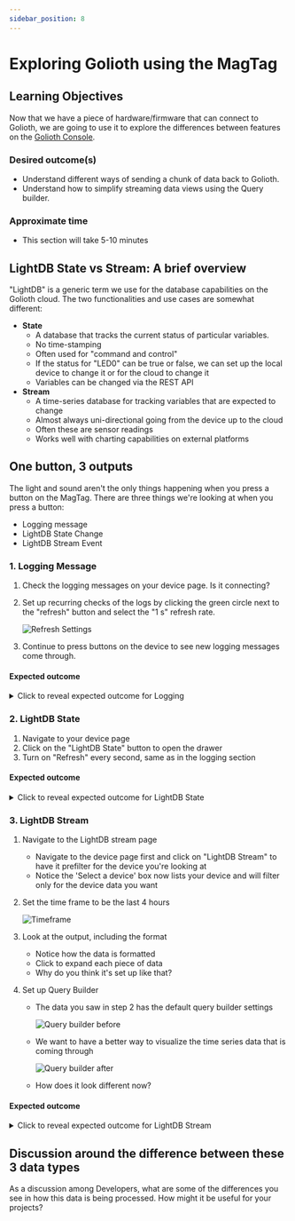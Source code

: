 ```yaml
---
sidebar_position: 8
---
```


# Exploring Golioth using the MagTag


## Learning Objectives
Now that we have a piece of hardware/firmware that can connect to Golioth, we are going to use it to explore the differences between features on the [Golioth Console](https://console.golioth.io). 

### Desired outcome(s)
* Understand different ways of sending a chunk of data back to Golioth.
* Understand how to simplify streaming data views using the Query builder.

### Approximate time

* This section will take 5-10 minutes


## LightDB State vs Stream: A brief overview

"LightDB" is a generic term we use for the database capabilities on the Golioth cloud. The two functionalities and use cases are somewhat different:

* **State**
  * A database that tracks the current status of particular variables. 
  * No time-stamping
  * Often used for "command and control"
  * If the status for "LED0" can be true or false, we can set up the local device to change it or for the cloud to change it
  * Variables can be changed via the REST API
* **Stream**
  * A time-series database for tracking variables that are expected to change
  * Almost always uni-directional going from the device up to the cloud
  * Often these are sensor readings 
  * Works well with charting capabilities on external platforms

## One button, 3 outputs

The light and sound aren't the only things happening when you press a button on the MagTag. There are three things we're looking at when you press a button:

* Logging message
* LightDB State Change
* LightDB Stream Event

### 1. Logging Message

1. Check the logging messages on your device page. Is it connecting?
2. Set up recurring checks of the logs by clicking the green circle next to the "refresh" button and select the "1 s" refresh rate.

    ![Refresh Settings](assets/refresh_settings.png)

3. Continue to press buttons on the device to see new logging messages come through.

#### Expected outcome

<details><summary>Click to reveal expected outcome for Logging</summary>

* On successful boot, you should see a message like `INFO   golioth_system   Client connected!`
* Every time you press the button on the MagTag, you should see INFO messages like "Button A pressed"

    ![Logging expected result](assets/logging_result.png)

</details>

### 2. LightDB State

1. Navigate to your device page
2. Click on the "LightDB State" button to open the drawer
3. Turn on "Refresh" every second, same as in the logging section

#### Expected outcome

<details><summary>Click to reveal expected outcome for LightDB State</summary>

* Variables will be set to 'true' or 'false' based on the on/off state of the LEDs
* When the button is pressed, the variable should change to match the new LED state

    ![LightDB State expected result](assets/lightdb_state_result.png)

</details>

### 3. LightDB Stream

1. Navigate to the LightDB stream page
    * Navigate to the device page first and click on "LightDB Stream" to have it prefilter for the device you're looking at
    * Notice the 'Select a device' box now lists your device and will filter only for the device data you want
2. Set the time frame to be the last 4 hours

    ![Timeframe](assets/lightdb_stream_timeframe.png)

3. Look at the output, including the format
    * Notice how the data is formatted
    * Click to expand each piece of data
    * Why do you think it's set up like that?
4. Set up Query Builder
    * The data you saw in step 2 has the default query builder settings

        ![Query builder before](assets/query_builder_before.png)

    * We want to have a better way to visualize the time series data that is coming through

        ![Query builder after](assets/query_builder_after.png)

    * How does it look different now?

#### Expected outcome

<details><summary>Click to reveal expected outcome for LightDB Stream</summary>

* After setting up the Query Builder, you should see data in columns, tagged for each axis of the accelerometer data

    ![LightDB Stream Result](assets/lightdb_stream_result.png)

</details>

## Discussion around the difference between these 3 data types

As a discussion among Developers, what are some of the differences you see in how this data is being processed. How might it be useful for your projects?